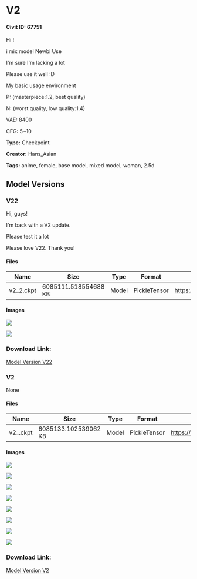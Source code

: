 # V2

#### Civit ID: 67751

<p>Hi !</p><p>i mix model Newbi Use</p><p>I'm sure I'm lacking a lot</p><p>Please use it well :D</p><p></p><p>My basic usage environment</p><p>P: (masterpiece:1.2, best quality)</p><p>N: (worst quality, low quality:1.4)</p><p>VAE: 8400</p><p>CFG: 5~10</p>

**Type:** Checkpoint

**Creator:** Hans_Asian

**Tags:** anime, female, base model, mixed model, woman, 2.5d

## Model Versions

### V22

<p>Hi, guys!</p><p>I'm back with a V2 update.</p><p>Please test it a lot</p><p>Please love V22. Thank you!</p>

#### Files

| Name | Size | Type | Format | Download Url | AutoV1 | AutoV2 | SHA256 | CRC32 | BLAKE3 |
| --- | --- | --- | --- | --- | --- | --- | --- | --- | --- |
| v2_2.ckpt | 6085111.518554688 KB | Model | PickleTensor | https://civitai.com/api/download/models/75916 | C326880C | 7D7E3D2DB0 | 7D7E3D2DB0D17C4E340F017DCA22D23DA3D2FCE927839186189270330E6EB9D2 | 7C7F2D99 | DE6006089E437AA7D2E176AB169574810AB14228D977193B36F594053E4CC7F2 |

#### Images

<p><img src="https://image.civitai.com/xG1nkqKTMzGDvpLrqFT7WA/6e7cd6e7-4d47-442f-96d2-c777eaa8ea34/width=450/850043.jpeg" /></p>

<p><img src="https://image.civitai.com/xG1nkqKTMzGDvpLrqFT7WA/8f00e8d4-551b-410d-ad30-a09cdf6517fd/width=450/850044.jpeg" /></p>

### Download Link:

[Model Version V22](https://civitai.com/api/download/models/75916)

### V2

None

#### Files

| Name | Size | Type | Format | Download Url | AutoV1 | AutoV2 | SHA256 | CRC32 | BLAKE3 |
| --- | --- | --- | --- | --- | --- | --- | --- | --- | --- |
| v2_.ckpt | 6085133.102539062 KB | Model | PickleTensor | https://civitai.com/api/download/models/72434 | B591BF20 | 2DB8C8B80E | 2DB8C8B80E34CEB0FB685F5049918F8A2C847A9AD97BB5EA3C817AD202FE21D4 | 2582FF1A | 798091DD843954F5051B1D4755E844163EE7816912D9AC1FCDB0E47B6100ACFA |

#### Images

<p><img src="https://image.civitai.com/xG1nkqKTMzGDvpLrqFT7WA/41ed982e-9662-4ea7-a6fc-e8ef56d58342/width=450/808718.jpeg" /></p>

<p><img src="https://image.civitai.com/xG1nkqKTMzGDvpLrqFT7WA/b3738a84-55d5-4ab3-958f-563719b63a85/width=450/808714.jpeg" /></p>

<p><img src="https://image.civitai.com/xG1nkqKTMzGDvpLrqFT7WA/5e36767f-a1da-4ccb-a71e-7340443dfdb7/width=450/808713.jpeg" /></p>

<p><img src="https://image.civitai.com/xG1nkqKTMzGDvpLrqFT7WA/6904f951-6149-4645-8f4e-eda018fcaa78/width=450/808715.jpeg" /></p>

<p><img src="https://image.civitai.com/xG1nkqKTMzGDvpLrqFT7WA/238463b5-1c7d-4e51-8d9c-d4ee62d68be1/width=450/808717.jpeg" /></p>

<p><img src="https://image.civitai.com/xG1nkqKTMzGDvpLrqFT7WA/8ead634c-796e-4158-89c4-15f1f05b5fa9/width=450/808716.jpeg" /></p>

<p><img src="https://image.civitai.com/xG1nkqKTMzGDvpLrqFT7WA/3e74ce7a-33a4-4afe-a753-c508e6a25bcf/width=450/808750.jpeg" /></p>

<p><img src="https://image.civitai.com/xG1nkqKTMzGDvpLrqFT7WA/0c4c5918-802b-4a64-a28c-fa0dae248d41/width=450/808756.jpeg" /></p>

### Download Link:

[Model Version V2](https://civitai.com/api/download/models/72434)

